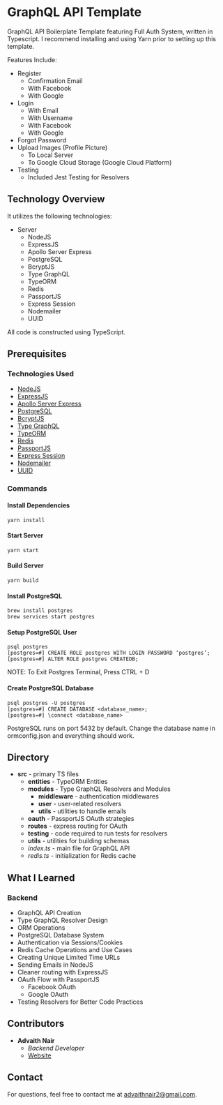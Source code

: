 # GraphQL API Template

GraphQL API Boilerplate Template featuring Full Auth System, written in Typescript.
I recommend installing and using Yarn prior to setting up this template.

Features Include:
* Register
    * Confirmation Email
    * With Facebook
    * With Google
* Login
    * With Email
    * With Username
    * With Facebook
    * With Google
* Forgot Password
* Upload Images (Profile Picture)
    * To Local Server
    * To Google Cloud Storage (Google Cloud Platform)
* Testing
    * Included Jest Testing for Resolvers

## Technology Overview
It utilizes the following technologies:
* Server
  * NodeJS
  * ExpressJS
  * Apollo Server Express
  * PostgreSQL
  * BcryptJS
  * Type GraphQL
  * TypeORM
  * Redis
  * PassportJS
  * Express Session
  * Nodemailer
  * UUID

All code is constructed using TypeScript.

## Prerequisites

### Technologies Used
* [NodeJS](https://nodejs.org/en/)
* [ExpressJS](https://expressjs.com/)
* [Apollo Server Express](https://www.apollographql.com/docs/apollo-server/v1/servers/express/)
* [PostgreSQL](https://www.postgresql.org/)
* [BcryptJS](https://www.npmjs.com/package/bcryptjs)
* [Type GraphQL](https://typegraphql.com/)
* [TypeORM](https://typeorm.io/#/)
* [Redis](https://redis.io/)
* [PassportJS](http://www.passportjs.org/)
* [Express Session](https://github.com/expressjs/session)
* [Nodemailer](https://nodemailer.com/about/)
* [UUID](https://github.com/uuidjs/uuid)

### Commands

#### Install Dependencies
```
yarn install
```

#### Start Server
```
yarn start
```

#### Build Server
```
yarn build
```

#### Install PostgreSQL
```
brew install postgres
brew services start postgres
```

#### Setup PostgreSQL User
```
psql postgres
[postgres=#] CREATE ROLE postgres WITH LOGIN PASSWORD ‘postgres’;
[postgres=#] ALTER ROLE postgres CREATEDB;
```
NOTE: To Exit Postgres Terminal, Press CTRL + D

#### Create PostgreSQL Database
```
psql postgres -U postgres
[postgres=#] CREATE DATABASE <database_name>;
[postgres=#] \connect <database_name>
```
PostgreSQL runs on port 5432 by default. Change the database name in ormconfig.json and everything should work.

## Directory

* **src** - primary TS files
  * **entities** - TypeORM Entities
  * **modules** - Type GraphQL Resolvers and Modules
    * **middleware** - authentication middlewares
    * **user** - user-related resolvers
    * **utils** - utilities to handle emails
  * **oauth** - PassportJS OAuth strategies
  * **routes** - express routing for OAuth
  * **testing** - code required to run tests for resolvers
  * **utils** - utilities for building schemas
  * *index.ts* - main file for GraphQL API
  * *redis.ts* - initialization for Redis cache 
    
## What I Learned

### Backend
* GraphQL API Creation
* Type GraphQL Resolver Design
* ORM Operations
* PostgreSQL Database System
* Authentication via Sessions/Cookies
* Redis Cache Operations and Use Cases
* Creating Unique Limited Time URLs
* Sending Emails in NodeJS
* Cleaner routing with ExpressJS
* OAuth Flow with PassportJS
    * Facebook OAuth
    * Google OAuth
* Testing Resolvers for Better Code Practices

## Contributors

* **Advaith Nair** 
    * *Backend Developer*
    * [Website](https://advaithnair.com)

## Contact
For questions, feel free to contact me at [advaithnair2@gmail.com](mailto:advaithnair2@gmail.com).